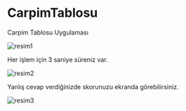 # CarpimTablosu
Carpim Tablosu Uygulaması

![resim1](https://user-images.githubusercontent.com/35347062/53192896-93522b80-3620-11e9-914d-5a0305a6f366.PNG)

Her işlem için 3 saniye süreniz var. 

![resim2](https://user-images.githubusercontent.com/35347062/53192905-99480c80-3620-11e9-8580-afec66834168.PNG)

Yanlış cevap verdiğinizde skorunuzu ekranda görebilirsiniz.

![resim3](https://user-images.githubusercontent.com/35347062/53192904-99480c80-3620-11e9-8a2f-61044ae833a0.PNG)
